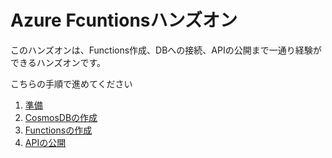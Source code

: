 # Azure Fcuntionsハンズオン
このハンズオンは、Functions作成、DBへの接続、APIの公開まで一通り経験ができるハンズオンです。

こちらの手順で進めてください

1. [準備](Setting.md)
1. [CosmosDBの作成](CreateCosmosDB.md)
1. [Functionsの作成](CreateFunctions.md)
1. [APIの公開](ReleaseAPI.md)